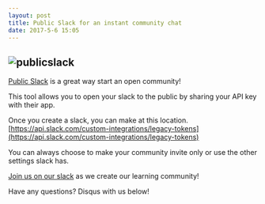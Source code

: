 ```yaml
---
layout: post
title: Public Slack for an instant community chat
date: 2017-5-6 15:05
---
```

![publicslack](http://i.imgur.com/kxOhfpw.png)
------------------------
[Public Slack](https://publicslack.com/) is a great way start an open community!

This tool allows you to open your slack to the public by sharing your API key with their app.

Once you create a slack, you can make at this location. [https://api.slack.com/custom-integrations/legacy-tokens](https://api.slack.com/custom-integrations/legacy-tokens)

You can always choose to make your community invite only or use the other settings slack has.

[Join us on our slack](https://publicslack.com/slacks/taut-tech/invites/new) as we create our learning community!

Have any questions? Disqus with us below!
